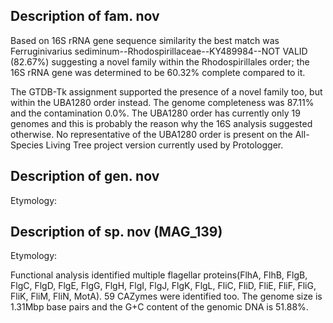 ## Description of fam. nov 


Based on 16S rRNA gene sequence similarity
the best match was Ferruginivarius sediminum--Rhodospirillaceae--KY489984--NOT VALID (82.67%) suggesting a novel family
within the Rhodospirillales order;
the 16S rRNA gene was determined to be 60.32% complete compared to it. 

The GTDB-Tk assignment supported the presence of a novel family too, but within the UBA1280 order instead.
The genome completeness was 87.11% and the contamination 0.0%. 
The UBA1280 order has currently only 19 genomes and this is probably the reason why the 16S analysis 
suggested otherwise. 
No representative of the UBA1280 order is present on the All-Species Living Tree project version currently used by Protologger.


## Description of gen. nov 

Etymology:


## Description of sp. nov  (MAG_139)

Etymology: 

Functional analysis identified multiple flagellar proteins(FlhA, FlhB, FlgB, FlgC, FlgD, FlgE, FlgG, FlgH, FlgI, FlgJ, FlgK, FlgL, FliC, FliD, FliE, FliF, FliG, FliK, FliM, FliN, MotA).
59 CAZymes were identified too. 
The genome size is 1.31Mbp base pairs and the G+C content of the genomic DNA is 51.88%.







